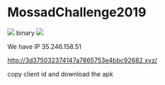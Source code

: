 # MossadChallenge2019

![](https://imgur.com/gafL3Kd.png)
binary
![](https://imgur.com/rCDyj2c.png)

We have IP 35.246.158.51

http://3d375032374147a7865753e4bbc92682.xyz/

copy client id and download the apk



